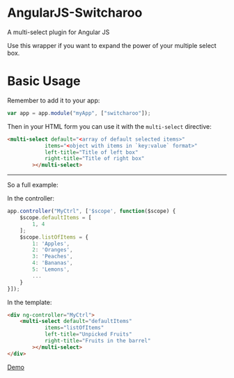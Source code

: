 AngularJS-Switcharoo
==================

A multi-select plugin for Angular JS


Use this wrapper if you want to expand the power of your multiple select box.

Basic Usage
=====

Remember to add it to your app:

```javascript
var app = app.module("myApp", ["switcharoo"]);
```

Then in your HTML form you can use it with the `multi-select` directive:

```html
<multi-select default="<array of default selected items>"
            items="<object with items in `key:value` format>"
            left-title="Title of left box"
            right-title="Title of right box"
        ></multi-select>
```

-----------------------

So a full example:

In the controller:

```javascript
app.controller("MyCtrl", ['$scope', function($scope) {
    $scope.defaultItems = [
        1, 4
    ];
    $scope.listOfItems = {
        1: 'Apples',
        2: 'Oranges',
        3: 'Peaches',
        4: 'Bananas',
        5: 'Lemons',
        ...
    }
}]);
```

In the template:

```html
<div ng-controller="MyCtrl">
    <multi-select default="defaultItems"
            items="listOfItems"
            left-title="Unpicked Fruits"
            right-title="Fruits in the barrel"
        ></multi-select>
</div>
```

[Demo](http://example.com/#this-is-the-demo)